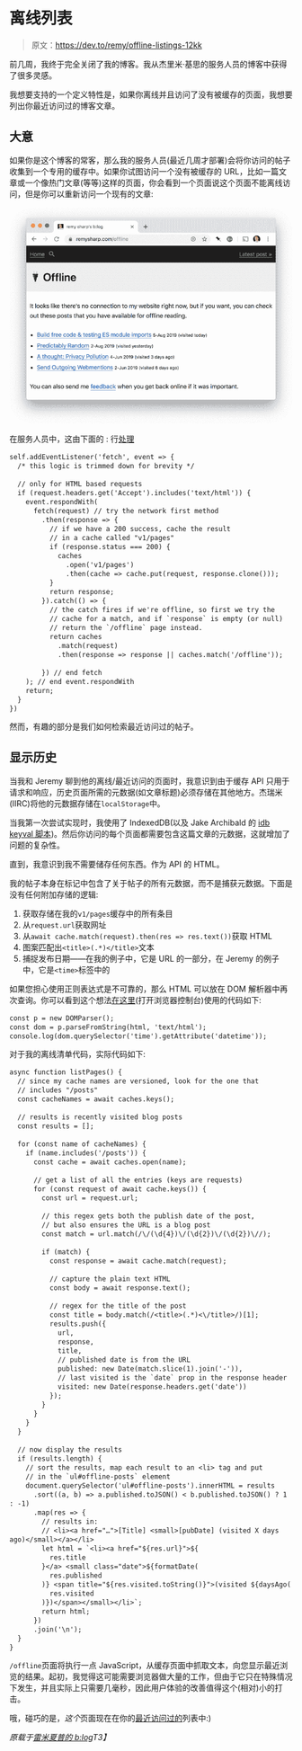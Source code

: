 # 离线列表

> 原文：<https://dev.to/remy/offline-listings-12kk>

前几周，我终于完全关闭了我的博客。我从杰里米·基思的服务人员的博客中获得了很多灵感。

我想要支持的一个定义特性是，如果你离线并且访问了没有被缓存的页面，我想要列出你最近访问过的博客文章。

## 大意

如果你是这个博客的常客，那么我的服务人员(最近几周才部署)会将你访问的帖子收集到一个专用的缓存中。如果你试图访问一个没有被缓存的 URL，比如一篇文章或一个像热门文章(等等)这样的页面，你会看到一个页面说这个页面不能离线访问，但是你可以重新访问一个现有的文章:

[![Offline](img/e18c048d86785f448786c27e663067b0.png)](https://res.cloudinary.com/practicaldev/image/fetch/s--ZJUZTk2B--/c_limit%2Cf_auto%2Cfl_progressive%2Cq_auto%2Cw_880/https://remysharp.cimg/offline.png)

在服务人员中，这由下面的 :
行[处理](https://github.com/remy/remysharp.com/blob/4e2d7f2a0710584f1cc5d5bbeca958717406dbe3/public/service-worker.js#L115)

```
self.addEventListener('fetch', event => {
  /* this logic is trimmed down for brevity */

  // only for HTML based requests
  if (request.headers.get('Accept').includes('text/html')) {
    event.respondWith(
      fetch(request) // try the network first method
        .then(response => {
          // if we have a 200 success, cache the result
          // in a cache called "v1/pages"
          if (response.status === 200) {
            caches
              .open('v1/pages')
              .then(cache => cache.put(request, response.clone()));
          }
          return response;
        }).catch(() => {
          // the catch fires if we're offline, so first we try the
          // cache for a match, and if `response` is empty (or null)
          // return the `/offline` page instead.
          return caches
            .match(request)
            .then(response => response || caches.match('/offline'));

        }) // end fetch
    ); // end event.respondWith
    return;
  }
}) 
```

然而，有趣的部分是我们如何检索最近访问过的帖子。

## 显示历史

当我和 Jeremy 聊到他的离线/最近访问的页面时，我意识到由于缓存 API 只用于请求和响应，历史页面所需的元数据(如文章标题)必须存储在其他地方。杰瑞米(IIRC)将他的元数据存储在`localStorage`中。

当我第一次尝试实现时，我使用了 IndexedDB(以及 Jake Archibald 的 [idb keyval 脚本](https://github.com/jakearchibald/idb-keyval/))。然后你访问的每个页面都需要包含这篇文章的元数据，这就增加了问题的复杂性。

直到，我意识到我不需要储存任何东西。作为 API 的 HTML。

我的帖子本身在标记中包含了关于帖子的所有元数据，而不是捕获元数据。下面是没有任何附加存储的逻辑:

1.  获取存储在我的`v1/pages`缓存中的所有条目
2.  从`request.url`获取网址
3.  从`await cache.match(request).then(res => res.text())`获取 HTML
4.  图案匹配出`<title>(.*)</title>`文本
5.  捕捉发布日期——在我的例子中，它是 URL 的一部分，在 Jeremy 的例子中，它是`<time>`标签中的

如果您担心使用正则表达式是不可靠的，那么 HTML 可以放在 DOM 解析器中再次查询。你可以看到这个想法[在这里](https://remy.jsbin.me/twilight-feather-7ef/)(打开浏览器控制台)使用的代码如下:

```
const p = new DOMParser();
const dom = p.parseFromString(html, 'text/html');
console.log(dom.querySelector('time').getAttribute('datetime')); 
```

对于我的离线清单代码，实际代码如下:

```
async function listPages() {
  // since my cache names are versioned, look for the one that
  // includes "/posts"
  const cacheNames = await caches.keys();

  // results is recently visited blog posts
  const results = [];

  for (const name of cacheNames) {
    if (name.includes('/posts')) {
      const cache = await caches.open(name);

      // get a list of all the entries (keys are requests)
      for (const request of await cache.keys()) {
        const url = request.url;

        // this regex gets both the publish date of the post,
        // but also ensures the URL is a blog post
        const match = url.match(/\/(\d{4})\/(\d{2})\/(\d{2})\//);

        if (match) {
          const response = await cache.match(request);

          // capture the plain text HTML
          const body = await response.text();

          // regex for the title of the post
          const title = body.match(/<title>(.*)<\/title>/)[1];
          results.push({
            url,
            response,
            title,
            // published date is from the URL
            published: new Date(match.slice(1).join('-')),
            // last visited is the `date` prop in the response header
            visited: new Date(response.headers.get('date'))
          });
        }
      }
    }
  }

  // now display the results
  if (results.length) {
    // sort the results, map each result to an <li> tag and put
    // in the `ul#offline-posts` element
    document.querySelector('ul#offline-posts').innerHTML = results
      .sort((a, b) => a.published.toJSON() < b.published.toJSON() ? 1 : -1)
      .map(res => {
        // results in:
        // <li><a href="…">[Title] <small>[pubDate] (visited X days ago)</small></a></li>
        let html = `<li><a href="${res.url}">${
          res.title
        }</a> <small class="date">${formatDate(
          res.published
        )} <span title="${res.visited.toString()}">(visited ${daysAgo(
          res.visited
        )})</span></small></li>`;
        return html;
      })
      .join('\n');
  }
} 
```

`/offline`页面将执行一点 JavaScript，从缓存页面中抓取文本，向您显示最近浏览的结果。起初，我觉得这可能需要浏览器做大量的工作，但由于它只在特殊情况下发生，并且实际上只需要几毫秒，因此用户体验的改善值得这个(相对)小的打击。

哦，碰巧的是，*这个*页面现在在你的[最近访问过的](https://remysharp.com/offline)列表中:)

*原载于[雷米夏普的 b:log](https://remysharp.com/2019/09/05/offline-listings)T3】*